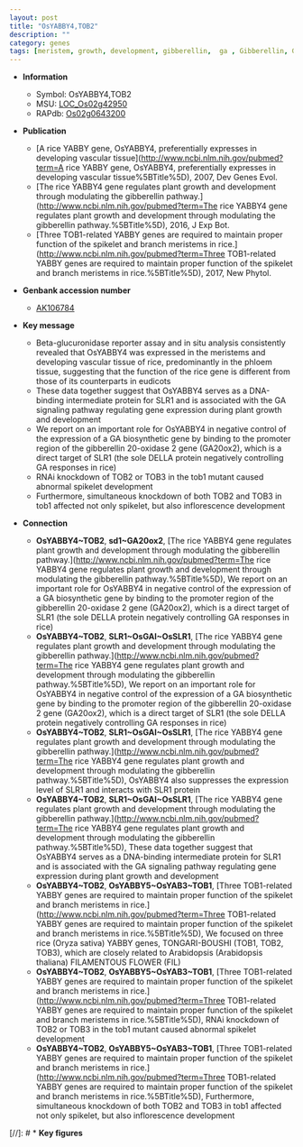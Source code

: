 ```yaml
---
layout: post
title: "OsYABBY4,TOB2"
description: ""
category: genes
tags: [meristem, growth, development, gibberellin,  ga , Gibberellin, GA, GA biosynthetic, plant growth, spikelet, inflorescence, spikelet development]
---
```


* **Information**  
    + Symbol: OsYABBY4,TOB2  
    + MSU: [LOC_Os02g42950](http://rice.uga.edu/cgi-bin/ORF_infopage.cgi?orf=LOC_Os02g42950)  
    + RAPdb: [Os02g0643200](http://rapdb.dna.affrc.go.jp/viewer/gbrowse_details/irgsp1?name=Os02g0643200)  

* **Publication**  
    + [A rice YABBY gene, OsYABBY4, preferentially expresses in developing vascular tissue](http://www.ncbi.nlm.nih.gov/pubmed?term=A rice YABBY gene, OsYABBY4, preferentially expresses in developing vascular tissue%5BTitle%5D), 2007, Dev Genes Evol.
    + [The rice YABBY4 gene regulates plant growth and development through modulating the gibberellin pathway.](http://www.ncbi.nlm.nih.gov/pubmed?term=The rice YABBY4 gene regulates plant growth and development through modulating the gibberellin pathway.%5BTitle%5D), 2016, J Exp Bot.
    + [Three TOB1-related YABBY genes are required to maintain proper function of the spikelet and branch meristems in rice.](http://www.ncbi.nlm.nih.gov/pubmed?term=Three TOB1-related YABBY genes are required to maintain proper function of the spikelet and branch meristems in rice.%5BTitle%5D), 2017, New Phytol.

* **Genbank accession number**  
    + [AK106784](http://www.ncbi.nlm.nih.gov/nuccore/AK106784)

* **Key message**  
    + Beta-glucuronidase reporter assay and in situ analysis consistently revealed that OsYABBY4 was expressed in the meristems and developing vascular tissue of rice, predominantly in the phloem tissue, suggesting that the function of the rice gene is different from those of its counterparts in eudicots
    + These data together suggest that OsYABBY4 serves as a DNA-binding intermediate protein for SLR1 and is associated with the GA signaling pathway regulating gene expression during plant growth and development
    + We report on an important role for OsYABBY4 in negative control of the expression of a GA biosynthetic gene by binding to the promoter region of the gibberellin 20-oxidase 2 gene (GA20ox2), which is a direct target of SLR1 (the sole DELLA protein negatively controlling GA responses in rice)
    + RNAi knockdown of TOB2 or TOB3 in the tob1 mutant caused abnormal spikelet development
    + Furthermore, simultaneous knockdown of both TOB2 and TOB3 in tob1 affected not only spikelet, but also inflorescence development

* **Connection**  
    + __OsYABBY4~TOB2__, __sd1~GA20ox2__, [The rice YABBY4 gene regulates plant growth and development through modulating the gibberellin pathway.](http://www.ncbi.nlm.nih.gov/pubmed?term=The rice YABBY4 gene regulates plant growth and development through modulating the gibberellin pathway.%5BTitle%5D), We report on an important role for OsYABBY4 in negative control of the expression of a GA biosynthetic gene by binding to the promoter region of the gibberellin 20-oxidase 2 gene (GA20ox2), which is a direct target of SLR1 (the sole DELLA protein negatively controlling GA responses in rice)
    + __OsYABBY4~TOB2__, __SLR1~OsGAI~OsSLR1__, [The rice YABBY4 gene regulates plant growth and development through modulating the gibberellin pathway.](http://www.ncbi.nlm.nih.gov/pubmed?term=The rice YABBY4 gene regulates plant growth and development through modulating the gibberellin pathway.%5BTitle%5D), We report on an important role for OsYABBY4 in negative control of the expression of a GA biosynthetic gene by binding to the promoter region of the gibberellin 20-oxidase 2 gene (GA20ox2), which is a direct target of SLR1 (the sole DELLA protein negatively controlling GA responses in rice)
    + __OsYABBY4~TOB2__, __SLR1~OsGAI~OsSLR1__, [The rice YABBY4 gene regulates plant growth and development through modulating the gibberellin pathway.](http://www.ncbi.nlm.nih.gov/pubmed?term=The rice YABBY4 gene regulates plant growth and development through modulating the gibberellin pathway.%5BTitle%5D), OsYABBY4 also suppresses the expression level of SLR1 and interacts with SLR1 protein
    + __OsYABBY4~TOB2__, __SLR1~OsGAI~OsSLR1__, [The rice YABBY4 gene regulates plant growth and development through modulating the gibberellin pathway.](http://www.ncbi.nlm.nih.gov/pubmed?term=The rice YABBY4 gene regulates plant growth and development through modulating the gibberellin pathway.%5BTitle%5D), These data together suggest that OsYABBY4 serves as a DNA-binding intermediate protein for SLR1 and is associated with the GA signaling pathway regulating gene expression during plant growth and development
    + __OsYABBY4~TOB2__, __OsYABBY5~OsYAB3~TOB1__, [Three TOB1-related YABBY genes are required to maintain proper function of the spikelet and branch meristems in rice.](http://www.ncbi.nlm.nih.gov/pubmed?term=Three TOB1-related YABBY genes are required to maintain proper function of the spikelet and branch meristems in rice.%5BTitle%5D),  We focused on three rice (Oryza sativa) YABBY genes, TONGARI-BOUSHI (TOB1, TOB2, TOB3), which are closely related to Arabidopsis (Arabidopsis thaliana) FILAMENTOUS FLOWER (FIL)
    + __OsYABBY4~TOB2__, __OsYABBY5~OsYAB3~TOB1__, [Three TOB1-related YABBY genes are required to maintain proper function of the spikelet and branch meristems in rice.](http://www.ncbi.nlm.nih.gov/pubmed?term=Three TOB1-related YABBY genes are required to maintain proper function of the spikelet and branch meristems in rice.%5BTitle%5D),  RNAi knockdown of TOB2 or TOB3 in the tob1 mutant caused abnormal spikelet development
    + __OsYABBY4~TOB2__, __OsYABBY5~OsYAB3~TOB1__, [Three TOB1-related YABBY genes are required to maintain proper function of the spikelet and branch meristems in rice.](http://www.ncbi.nlm.nih.gov/pubmed?term=Three TOB1-related YABBY genes are required to maintain proper function of the spikelet and branch meristems in rice.%5BTitle%5D),  Furthermore, simultaneous knockdown of both TOB2 and TOB3 in tob1 affected not only spikelet, but also inflorescence development

[//]: # * **Key figures**  


